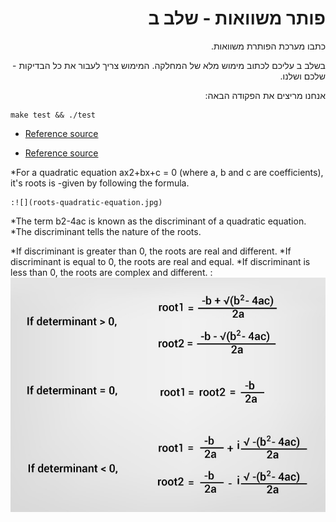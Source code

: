<div dir="rtl" lang="he">

# פותר משוואות - שלב ב

כתבו מערכת הפותרת משוואות.

בשלב ב עליכם לכתוב מימוש מלא של המחלקה. 
המימוש צריך לעבור את כל הבדיקות - שלכם ושלנו.

אנחנו מריצים את הפקודה הבאה:

<div dir='ltr'>

	make test && ./test

</div>
</div>

* [Reference source](https://www.programiz.com/cpp-programming/examples/quadratic-roots)

* [Reference source](https://fahad-cprogramming.blogspot.com/2017/07/complex-numbers-class-cpp-example.html)

*For a quadratic equation ax2+bx+c = 0 (where a, b and c are coefficients), it's roots is 
	-given by following the formula.
	
	:![](roots-quadratic-equation.jpg)
*The term b2-4ac is known as the discriminant of a quadratic equation. 
*The discriminant tells the nature of the roots.

*If discriminant is greater than 0, the roots are real and different.
*If discriminant is equal to 0, the roots are real and equal.
*If discriminant is less than 0, the roots are complex and different.
:![](quadratic-equation-roots.jpg)


